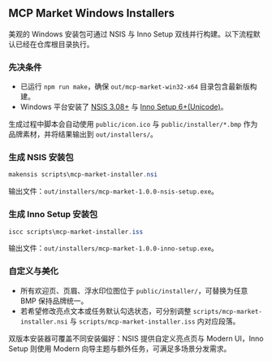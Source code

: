 ## MCP Market Windows Installers

美观的 Windows 安装包可通过 NSIS 与 Inno Setup 双线并行构建。以下流程默认已经在仓库根目录执行。

### 先决条件
- 已运行 `npm run make`，确保 `out/mcp-market-win32-x64` 目录包含最新版构建。
- Windows 平台安装了 [NSIS 3.08+](https://nsis.sourceforge.io/Download) 与 [Inno Setup 6+(Unicode)](https://jrsoftware.org/isdl.php)。

生成过程中脚本会自动使用 `public/icon.ico` 与 `public/installer/*.bmp` 作为品牌素材，并将结果输出到 `out/installers/`。

### 生成 NSIS 安装包
```powershell
makensis scripts\mcp-market-installer.nsi
```
输出文件：`out/installers/mcp-market-1.0.0-nsis-setup.exe`。

### 生成 Inno Setup 安装包
```powershell
iscc scripts\mcp-market-installer.iss
```
输出文件：`out/installers/mcp-market-1.0.0-inno-setup.exe`。

### 自定义与美化
- 所有欢迎页、页眉、浮水印位图位于 `public/installer/`，可替换为任意 BMP 保持品牌统一。
- 若希望修改亮点文本或任务默认勾选状态，可分别调整 `scripts/mcp-market-installer.nsi` 与 `scripts/mcp-market-installer.iss` 内对应段落。

双版本安装器可覆盖不同安装偏好：NSIS 提供自定义亮点页与 Modern UI，Inno Setup 则使用 Modern 向导主题与额外任务，可满足多场景分发需求。
